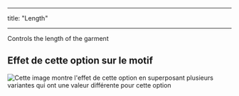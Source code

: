 - - -
title: "Length"
- - -

Controls the length of the garment

## Effet de cette option sur le motif

![Cette image montre l'effet de cette option en superposant plusieurs variantes qui ont une valeur différente pour cette option](tiberius_length_sample.svg "Effect of this option on the pattern")
